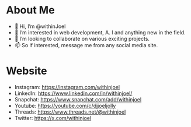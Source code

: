 # About Me
* 👋 Hi, I’m @withinJoel
* 👀 I’m interested in web development, A. I and anything new in the field.
* 💞️ I’m looking to collaborate on various exciting projects.
* 📫 So if interested, message me from any social media site.

# Website
* Instagram: https://instagram.com/withinjoel
* LinkedIn: https://www.linkedin.com/in/withinjoel/
* Snapchat: https://www.snapchat.com/add/withinjoel
* Youtube: https://youtube.com/c/djjoeljolly
* Threads: https://www.threads.net/@withinjoel
* Twitter: https://x.com/withinjoel
